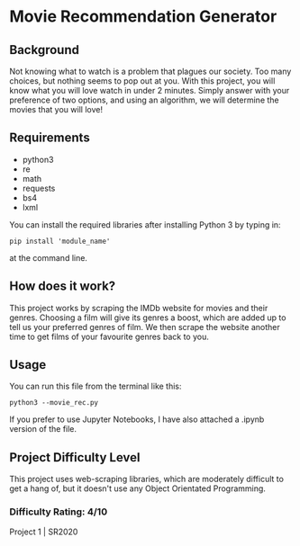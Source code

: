 # Movie Recommendation Generator

## Background

Not knowing what to watch is a problem that plagues our society. Too many choices, but nothing seems to pop out at you. With this project, you will know what you will love watch in under 2 minutes. Simply answer with your preference of two options, and using an algorithm, we will determine the movies that you will love! 

## Requirements

- python3
- re
- math
- requests
- bs4
- lxml

You can install the required libraries after installing Python 3 by typing in:

```
pip install 'module_name'
```

at the command line.

## How does it work?

This project works by scraping the IMDb website for movies and their genres. Choosing a film will give its genres a boost, which are added up to tell us your preferred genres of film. We then scrape the website another time to get films of your favourite genres back to you.

## Usage

You can run this file from the terminal like this:

```
python3 --movie_rec.py
```
If you prefer to use Jupyter Notebooks, I have also attached a .ipynb version of the file.

## Project Difficulty Level

This project uses web-scraping libraries, which are moderately difficult to get a hang of, but it doesn't use any Object Orientated Programming.

### Difficulty Rating: 4/10

Project 1 | SR2020

